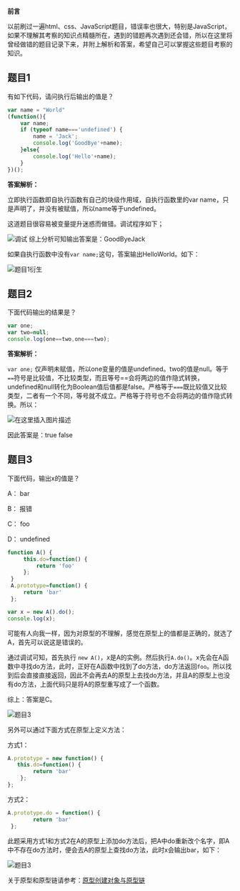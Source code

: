 **前言**

以前刷过一遍html、css、JavaScript题目，错误率也很大，特别是JavaScript，如果不理解其考察的知识点精髓所在，遇到的错题再次遇到还会错，所以在这里将曾经做错的题目记录下来，并附上解析和答案，希望自己可以掌握这些题目考察的知识。

## 题目1
有如下代码，请问执行后输出的值是？

```javascript
var name = "World"
(function(){
	var name;
	if (typeof name==='undefined') {
		name = 'Jack';
		console.log('GoodBye'+name);
	}else{
		console.log('Hello'+name);
	}
})();
```
**答案解析：**

立即执行函数即自执行函数有自己的块级作用域，自执行函数里的var name，只是声明了，并没有被赋值，所以name等于undefined。

这道题目很容易被变量提升迷惑而做错。调试程序如下；

![调试](https://img-blog.csdnimg.cn/20190606170546311.png?x-oss-process=image/watermark,type_ZmFuZ3poZW5naGVpdGk,shadow_10,text_aHR0cHM6Ly9ibG9nLmNzZG4ubmV0L3cxNDE4ODk5NTMy,size_16,color_FFFFFF,t_70)
综上分析可知输出答案是：GoodByeJack

如果自执行函数中没有`var name;`这句，答案输出HelloWorld。如下：

![题目1衍生](https://img-blog.csdnimg.cn/20190606171544202.png)

## 题目2
下面代码输出的结果是？

```javascript
var one;
var two=null;
console.log(one==two,one===two);
```

**答案解析：**

   `var one;` 仅声明未赋值，所以one变量的值是undefined。two的值是null。等于`==`符号是比较值，不比较类型，而且等号==会将两边的值作隐式转换，undefined和null转化为Boolean值后值都是false。严格等于`===`既比较值又比较类型，二者有一个不同，等号就不成立。严格等于符号也不会将两边的值作隐式转换。所以：
   
![在这里插入图片描述](https://img-blog.csdnimg.cn/20190606173009604.png)

因此答案是：true false

## 题目3
下面代码，输出x的值是？

A： bar

B： 报错

C： foo

D： undefined


```javascript
function A() {
     this.do=function() {
         return 'foo'
     };
 }
 A.prototype=function() {
     return 'bar'
 };

var x = new A().do();
console.log(x);
```

可能有人向我一样，因为对原型的不理解，感觉在原型上的值都是正确的，就选了A，首先可以说这是错误的。


通过调试可知，首先执行 `new A()`，x是A的实例。然后执行`A.do()`。x先会在A函数中寻找do方法，此时，正好在A函数中找到了do方法，do方法返回`foo`。所以找到后会直接直接返回，因此不会再去A的原型上去找do方法，并且A的原型上也没有do方法，上面代码只是将A的原型重写成了一个函数。

综上：答案是C。

![题目3](https://img-blog.csdnimg.cn/20190609194700766.png?x-oss-process=image/watermark,type_ZmFuZ3poZW5naGVpdGk,shadow_10,text_aHR0cHM6Ly9ibG9nLmNzZG4ubmV0L3cxNDE4ODk5NTMy,size_16,color_FFFFFF,t_70)

另外可以通过下面方式在原型上定义方法：

方式1：

```javascript
A.prototype = new function() {
   this.do=function() {
        return 'bar'
    };
};
```

方式2：

```javascript
A.prototype.do = function() {
        return 'bar'
 };
```

此题采用方式1和方式2在A的原型上添加do方法后，把A中do重新改个名字，即A中不存在do方法时，便会去A的原型上查找do方法，此时x会输出bar，如下：

![题目3](https://img-blog.csdnimg.cn/2019060919563619.png)

关于原型和原型链请参考：[原型创建对象与原型链](https://blog.csdn.net/w1418899532/article/details/88723030)
